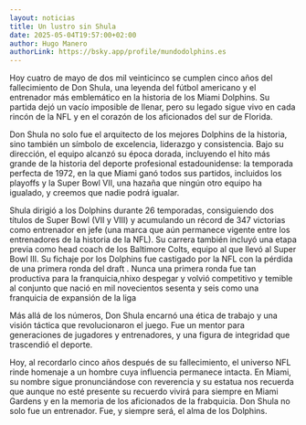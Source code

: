 ```yaml
---
layout: noticias
title: Un lustro sin Shula
date: 2025-05-04T19:57:00+02:00
author: Hugo Manero
authorLink: https://bsky.app/profile/mundodolphins.es
---
```

Hoy cuatro de mayo de dos mil veinticinco se cumplen cinco años del fallecimiento de Don Shula, una leyenda del fútbol americano y el entrenador más emblemático en la historia de los Miami Dolphins. Su partida dejó un vacío imposible de llenar, pero su legado sigue vivo en cada rincón de la NFL y en el corazón de los aficionados del sur de Florida.

Don Shula no solo fue el arquitecto de los mejores Dolphins de la historia,  sino también un símbolo de excelencia, liderazgo y consistencia. Bajo su dirección, el equipo alcanzó su época dorada, incluyendo el hito más grande de la historia del deporte profesional estadounidense: la temporada perfecta de 1972, en la que Miami ganó todos sus partidos, incluidos los playoffs y la Super Bowl VII, una hazaña que ningún otro equipo ha igualado, y creemos que nadie podrá igualar.

Shula dirigió a los Dolphins durante 26 temporadas, consiguiendo dos títulos de Super Bowl (VII y VIII) y acumulando un récord de 347 victorias como entrenador en jefe (una marca  que aún permanece vigente entre los entrenadores de la historia de la NFL). Su carrera también incluyó una etapa previa como head coach de los Baltimore Colts, equipo al que llevó al Super Bowl III. Su fichaje por los Dolphins fue castigado por la NFL con la pérdida de una primera ronda del draft . Nunca una primera ronda fue tan productiva para la franquicia,nhixo despegar  y volvió competitivo y temible al conjunto que nació en mil novecientos sesenta y seis como una franquicia de expansión de la liga 

Más allá de los números, Don Shula encarnó una ética de trabajo y una visión táctica que revolucionaron el juego. Fue un mentor para generaciones de jugadores y entrenadores, y una figura de integridad que trascendió el deporte.

Hoy, al recordarlo cinco años después de su fallecimiento, el universo NFL rinde homenaje a un hombre cuya influencia permanece intacta. En Miami, su nombre sigue pronunciándose con reverencia y su estatua nos recuerda que aunque no esté presente su recuerdo vivirá para siempre en Miami Gardens y en la memoria de los aficionados de la frabquicia. Don Shula no solo fue un entrenador. Fue, y siempre será, el alma de los Dolphins.
